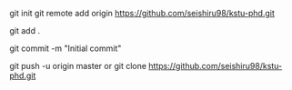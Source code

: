 git init
git remote add origin https://github.com/seishiru98/kstu-phd.git

git add .

git commit -m "Initial commit"

git push -u origin master or git clone https://github.com/seishiru98/kstu-phd.git
